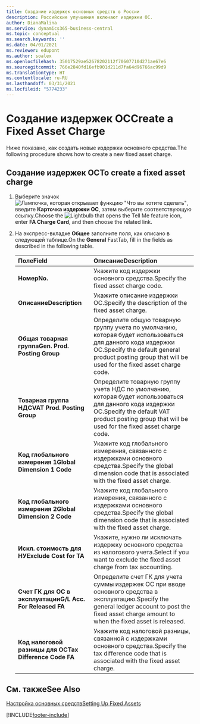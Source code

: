 ```yaml
---
title: Создание издержек основных средств в России
description: Российские улучшения включают издержки ОС.
author: DianaMalina
ms.service: dynamics365-business-central
ms.topic: conceptual
ms.search.keywords: ''
ms.date: 04/01/2021
ms.reviewer: edupont
ms.author: soalex
ms.openlocfilehash: 35017529ae52678202112f70607710d271ae67e6
ms.sourcegitcommit: 766e2840fd16efb901d211d7fa64d96766ac99d9
ms.translationtype: HT
ms.contentlocale: ru-RU
ms.lasthandoff: 03/31/2021
ms.locfileid: "5774233"
---
```

# <a name="create-a-fixed-asset-charge"></a><span data-ttu-id="0f5f5-103">Создание издержек ОС</span><span class="sxs-lookup"><span data-stu-id="0f5f5-103">Create a Fixed Asset Charge</span></span>

<span data-ttu-id="0f5f5-104">Ниже показано, как создать новые издержки основного средства.</span><span class="sxs-lookup"><span data-stu-id="0f5f5-104">The following procedure shows how to create a new fixed asset charge.</span></span> 

## <a name="to-create-a-fixed-asset-charge"></a><span data-ttu-id="0f5f5-105">Создание издержек ОС</span><span class="sxs-lookup"><span data-stu-id="0f5f5-105">To create a fixed asset charge</span></span>

1. <span data-ttu-id="0f5f5-106">Выберите значок ![Лампочка, которая открывает функцию "Что вы хотите сделать"](../../media/ui-search/search_small.png "Что вы хотите сделать"), введите **Карточка издержки ОС**, затем выберите соответствующую ссылку.</span><span class="sxs-lookup"><span data-stu-id="0f5f5-106">Choose the ![Lightbulb that opens the Tell Me feature](../../media/ui-search/search_small.png "Tell me what you want to do") icon, enter **FA Charge Card**, and then choose the related link.</span></span>

2. <span data-ttu-id="0f5f5-107">На экспресс-вкладке **Общее** заполните поля, как описано в следующей таблице.</span><span class="sxs-lookup"><span data-stu-id="0f5f5-107">On the **General** FastTab, fill in the fields as described in the following table.</span></span>

   | <span data-ttu-id="0f5f5-108">Поле</span><span class="sxs-lookup"><span data-stu-id="0f5f5-108">Field</span></span>                        | <span data-ttu-id="0f5f5-109">Описание</span><span class="sxs-lookup"><span data-stu-id="0f5f5-109">Description</span></span>                                                  |
   | :--------------------------- | :----------------------------------------------------------- |
   | <span data-ttu-id="0f5f5-110">**Номер**</span><span class="sxs-lookup"><span data-stu-id="0f5f5-110">**No.**</span></span>                      | <span data-ttu-id="0f5f5-111">Укажите код издержки основного средства.</span><span class="sxs-lookup"><span data-stu-id="0f5f5-111">Specify the fixed asset charge code.</span></span>                         |
   | <span data-ttu-id="0f5f5-112">**Описание**</span><span class="sxs-lookup"><span data-stu-id="0f5f5-112">**Description**</span></span>              | <span data-ttu-id="0f5f5-113">Укажите описание издержки ОС.</span><span class="sxs-lookup"><span data-stu-id="0f5f5-113">Specify the description of the fixed asset charge.</span></span>           |
   | <span data-ttu-id="0f5f5-114">**Общая товарная группа**</span><span class="sxs-lookup"><span data-stu-id="0f5f5-114">**Gen. Prod. Posting Group**</span></span> | <span data-ttu-id="0f5f5-115">Определите общую товарную группу учета по умолчанию, которая будет использоваться для данного кода издержки ОС.</span><span class="sxs-lookup"><span data-stu-id="0f5f5-115">Specify the default general product posting group that will be used for the fixed asset charge code.</span></span> |
   | <span data-ttu-id="0f5f5-116">**Товарная группа НДС**</span><span class="sxs-lookup"><span data-stu-id="0f5f5-116">**VAT Prod. Posting Group**</span></span>  | <span data-ttu-id="0f5f5-117">Определите товарную группу учета НДС по умолчанию, которая будет использоваться для данного кода издержки ОС.</span><span class="sxs-lookup"><span data-stu-id="0f5f5-117">Specify the default VAT product posting group that will be used for the fixed asset charge code.</span></span> |
   | <span data-ttu-id="0f5f5-118">**Код глобального измерения 1**</span><span class="sxs-lookup"><span data-stu-id="0f5f5-118">**Global Dimension 1 Code**</span></span>  | <span data-ttu-id="0f5f5-119">Укажите код глобального измерения, связанного с издержками основного средства.</span><span class="sxs-lookup"><span data-stu-id="0f5f5-119">Specify the global dimension code that is associated with the fixed asset charge.</span></span> |
   | <span data-ttu-id="0f5f5-120">**Код глобального измерения 2**</span><span class="sxs-lookup"><span data-stu-id="0f5f5-120">**Global Dimension 2 Code**</span></span>  | <span data-ttu-id="0f5f5-121">Укажите код глобального измерения, связанного с издержками основного средства.</span><span class="sxs-lookup"><span data-stu-id="0f5f5-121">Specify the global dimension code that is associated with the fixed asset charge.</span></span> |
   | <span data-ttu-id="0f5f5-122">**Искл. стоимость для НУ**</span><span class="sxs-lookup"><span data-stu-id="0f5f5-122">**Exclude Cost for TA**</span></span>      | <span data-ttu-id="0f5f5-123">Укажите, нужно ли исключать издержку основного средства из налогового учета.</span><span class="sxs-lookup"><span data-stu-id="0f5f5-123">Select if you want to exclude the fixed asset charge from tax accounting.</span></span> |
   | <span data-ttu-id="0f5f5-124">**Счет ГК для ОС в эксплуатации**</span><span class="sxs-lookup"><span data-stu-id="0f5f5-124">**G/L Acc. For Released FA**</span></span> | <span data-ttu-id="0f5f5-125">Определите счет ГК для учета суммы издержек ОС при вводе основного средства в эксплуатацию.</span><span class="sxs-lookup"><span data-stu-id="0f5f5-125">Specify the general ledger account to post the fixed asset charge amount to when the fixed asset is released.</span></span> |
   | <span data-ttu-id="0f5f5-126">**Код налоговой разницы для ОС**</span><span class="sxs-lookup"><span data-stu-id="0f5f5-126">**Tax Difference Code FA**</span></span>   | <span data-ttu-id="0f5f5-127">Укажите код налоговой разницы, связанной с издержками основного средства.</span><span class="sxs-lookup"><span data-stu-id="0f5f5-127">Specify the tax difference code that is associated with the fixed asset charge.</span></span> |

## <a name="see-also"></a><span data-ttu-id="0f5f5-128">См. также</span><span class="sxs-lookup"><span data-stu-id="0f5f5-128">See Also</span></span>

[<span data-ttu-id="0f5f5-129">Настройка основных средств</span><span class="sxs-lookup"><span data-stu-id="0f5f5-129">Setting Up Fixed Assets</span></span>](../../fa-setup.md)  


[!INCLUDE[footer-include](../../includes/footer-banner.md)]